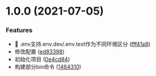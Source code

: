 # 1.0.0 (2021-07-05)


### Features

* 🎸 .env支持.env.dev/.env.test作为不同环境区分 ([fff41a9](https://github.com/aotuzuche/automs/commit/fff41a9826da22a49bbe1ac6f14dcb3d65bbadd7))
* 修改配置 ([ed83398](https://github.com/aotuzuche/automs/commit/ed833989df6ee376761ac1a9efd26c14d7ee74b5))
* 初始化项目 ([0e4cd84](https://github.com/aotuzuche/automs/commit/0e4cd848d0d14135dcb88d5158747bacfc0db536))
* 构建部分bin命令 ([1464310](https://github.com/aotuzuche/automs/commit/1464310f7847de0ee74c3dfae8ec6e3192d386be))




